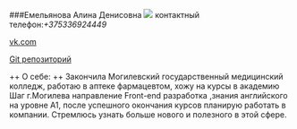 ###Емельянова Алина Денисовна
![](https://sun9-24.userapi.com/impg/wEy4LHOy2QZJwqOL-AcykXGeBjeVskw_HdWXyQ/8QotW05zbyw.jpg?size=1002x1080&quality=96&sign=33b9e7392912d7e11a0be74e59c51970&c_uniq_tag=OUtkTzcuG8MsVFIQdCjMSE5H3AYlh1i2pV_DsIsSOYA&type=album)
контактный телефон:*+375336924449*

[vk.com](https://vk.com/id160885912)


[Git репозиторий](https://github.com/Allin3/itstep1)



++ О себе: ++
Закончила Могилевский государственный медицинский колледж, работаю в аптеке фармацевтом, хожу на курсы в академию Шаг г.Могилева направление Front-end разработка ,знания английского на уровне А1, после успешного окончания курсов планирую работать в компании. Стремлюсь узнать  больше нового  и полезного в этой сфере.